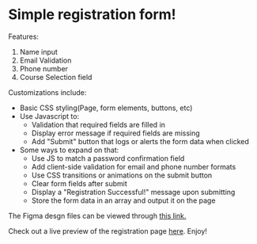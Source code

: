 # Simple registration form!

Features:

1. Name input
2. Email Validation
3. Phone number
4. Course Selection field

Customizations include:

- Basic CSS styling(Page, form elements, buttons, etc)
- Use Javascript to:
  - Validation that required fields are filled in
  - Display error message if required fields are missing
  - Add "Submit" button that logs or alerts the form data when clicked
- Some ways to expand on that:
  - Use JS to match a password confirmation field
  - Add client-side validation for email and phone number formats
  - Use CSS transitions or animations on the submit button
  - Clear form fields after submit
  - Display a "Registration Successful!" message upon submitting
  - Store the form data in an array and output it on the page

The Figma desgn files can be viewed through [this link.](https://www.figma.com/file/G1vEzSa2uFICbZJeCdhgIy/WeLearn?type=design&t=tJjj5p3n4ZXUuJUH-6)

Check out a live preview of the registration page [here](http://htmlpreview.github.io/?https://github.com/josephchigiz/web-labs/blob/master/signup_form/index.html). Enjoy!
